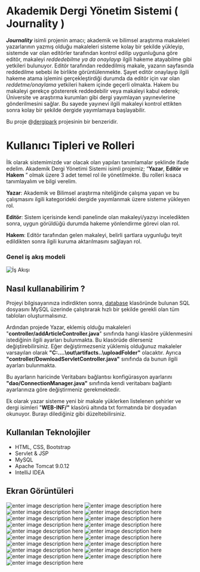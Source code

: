 # Akademik Dergi Yönetim Sistemi ( Journality )

***Journality*** isimli projenin amacı; akademik ve bilimsel araştırma makaleleri yazarlarının yazmış olduğu makaleleri sisteme kolay bir şekilde yükleyip, sistemde var olan editörler tarafından kontrol edilip uygunluğuna göre editör, makaleyi *reddedebilme ya da onaylayıp* ilgili hakeme atayabilme gibi yetkileri bulunuyor. Editör tarafından reddedilmiş makale, yazarın sayfasında reddedilme sebebi ile birlikte görüntülenmekte. Şayet editör onaylayıp ilgili hakeme atama işlemini gerçekleştirdiği durumda da editör için var olan *reddetme/onaylama* yetkileri hakem içinde geçerli olmakta. Hakem bu makaleyi gerekçe göstererek reddedebilir veya makaleyi kabul ederek; Üniversite ve araştırma kurumları gibi dergi yayımlayan yayınevlerine gönderilmesini sağlar. 
Bu sayede yayınevi ilgili makaleyi kontrol ettikten sonra kolay bir şekilde dergide yayımlamaya başlayabilir. 

Bu proje @[dergipark](http://dergipark.gov.tr/) projesinin bir benzeridir.

# Kullanıcı Tipleri ve Rolleri
İlk olarak sistemimizde var olacak olan yapıları tanımlamalar şeklinde ifade edelim. Akademik Dergi Yönetimi Sistemi isimli projemiz; “**Yazar**, **Editör** ve **Hakem** ” olmak üzere 3 adet temel rol ile yönetilmekte. Bu rolleri kısaca tanımlayalım ve bilgi verelim.

**Yazar**: Akademik ve Bilimsel araştırma niteliğinde çalışma yapan ve bu çalışmasını ilgili kategorideki dergide yayımlanmak üzere sisteme yükleyen rol.

**Editör**: Sistem içerisinde kendi panelinde olan makaleyi/yazıyı inceledikten sonra, uygun görüldüğü durumda hakeme yönlendirme görevi olan rol.

**Hakem**: Editör tarafından gelen makaleyi, belirli şartlara uygunluğu teyit edildikten sonra ilgili kuruma aktarılmasını sağlayan rol.

### Genel iş akış modeli
![İş Akışı](https://farukgenc.com/AKDYS/isakisi.png)

## Nasıl kullanabilirim ?

Projeyi bilgisayarınıza indirdikten sonra, [database](https://github.com/genc/Akademik-Dergi-Yonetim-Sistemi/tree/master/Database) klasöründe bulunan SQL dosyasını MySQL üzerinde çalıştırarak hızlı bir şekilde gerekli olan tüm tabloları oluşturmalısınız.

Ardından projede Yazar, eklemiş olduğu makaleleri "**controller/addArticleController.java**" sınıfında hangi klasöre yüklenmesini istediğinin ilgili ayarları bulunmakta. Bu klasörüde dilerseniz değiştirebilirsiniz. 
Eğer değiştirmezseniz yüklemiş olduğunuz makaleler varsayılan olarak **"C:\..\..\out\artifacts\..\uploadFolder"** olacaktır.
Ayrıca **"controller/DownloadServletController.java"** sınıfında da bunun ilgili ayarları bulunmakta.

Bu ayarların haricinde Veritabanı bağlantısı konfigürasyon ayarlarını **"dao/ConnectionManager.java"** sınıfında kendi veritabanı bağlantı ayarlarınıza göre değiştirmeniz gerekmektedir.

Ek olarak yazar sisteme yeni bir makale yüklerken listelenen şehirler ve dergi isimleri "**WEB-INF/"** klasörü altında txt formatında bir dosyadan okunuyor. Burayı dilediğiniz gibi düzeltebilirsiniz.


## Kullanılan Teknolojiler

 - HTML, CSS, Bootstrap
 - Servlet & JSP
 - MySQL
 - Apache Tomcat 9.0.12
 - IntelliJ IDEA

## Ekran Görüntüleri

![enter image description here](https://farukgenc.com/AKDYS/1.png)
![enter image description here](https://farukgenc.com/AKDYS/2.png)
![enter image description here](https://farukgenc.com/AKDYS/3.png)
![enter image description here](https://farukgenc.com/AKDYS/4.png)
![enter image description here](https://farukgenc.com/AKDYS/5.png)
![enter image description here](https://farukgenc.com/AKDYS/6.png)
![enter image description here](https://farukgenc.com/AKDYS/7.png)
![enter image description here](https://farukgenc.com/AKDYS/8.png)
![enter image description here](https://farukgenc.com/AKDYS/9.png)
![enter image description here](https://farukgenc.com/AKDYS/10.png)
![enter image description here](https://farukgenc.com/AKDYS/11.png)
![enter image description here](https://farukgenc.com/AKDYS/12.png)
![enter image description here](https://farukgenc.com/AKDYS/13.png)
![enter image description here](https://farukgenc.com/AKDYS/14.png)
![enter image description here](https://farukgenc.com/AKDYS/15.png)
![enter image description here](https://farukgenc.com/AKDYS/16.png)
![enter image description here](https://farukgenc.com/AKDYS/17.png)
![enter image description here](https://farukgenc.com/AKDYS/18.png)
![enter image description here](https://farukgenc.com/AKDYS/19.png)